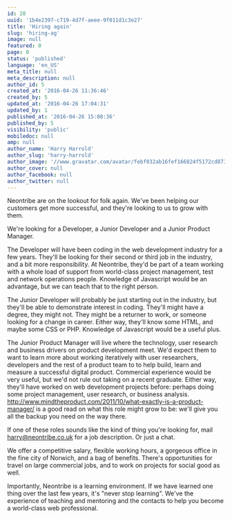 ```yaml
---
id: 28
uuid: '1b4e2397-c719-4d7f-aeee-9f011d1c3e27'
title: 'Hiring again'
slug: 'hiring-ag'
image: null
featured: 0
page: 0
status: 'published'
language: 'en_US'
meta_title: null
meta_description: null
author_id: 5
created_at: '2016-04-26 11:36:46'
created_by: 5
updated_at: '2016-04-26 17:04:31'
updated_by: 1
published_at: '2016-04-26 15:08:36'
published_by: 5
visibility: 'public'
mobiledoc: null
amp: null
author_name: 'Harry Harrold'
author_slug: 'harry-harrold'
author_image: '//www.gravatar.com/avatar/febf032ab16fef166824f5172cd87393?s=250&d=mm&r=x'
author_cover: null
author_facebook: null
author_twitter: null
---
```


Neontribe are on the lookout for folk again. We've been helping our customers get more successful, and they're looking to us to grow with them.

We're looking for a Developer, a Junior Developer and a Junior Product Manager.

The Developer will have been coding in the web development industry for a few years. They'll be looking for their second or third job in the industry, and a bit more responsibility. At Neontribe, they'd be part of a team working with a whole load of support from world-class project management, test and network operations people. Knowledge of Javascript would be an advantage, but we can teach that to the right person.

The Junior Developer will probably be just starting out in the industry, but they'll be able to demonstrate interest in coding. They'll might have a degree, they might not. They might be a returner to work, or someone looking for a change in career. Either way, they'll know some HTML, and maybe some CSS or PHP. Knowledge of Javascript would be a useful plus.

The Junior Product Manager will live where the technology, user research and business drivers on product development meet. We'd expect them to want to learn more about working iteratively with user researchers, developers and the rest of a product team to to help build, learn and measure a successful digital product. Commercial experience would be very useful, but we'd not rule out taking on a recent graduate. Either way, they'll have worked on web development projects before: perhaps doing some project management, user research, or business analysis. http://www.mindtheproduct.com/2011/10/what-exactly-is-a-product-manager/ is a good read on what this role might grow to be: we'll give you all the backup you need on the way there.

If one of these roles sounds like the kind of thing you're looking for, mail harry@neontribe.co.uk for a job description. Or just a chat.

We offer a competitive salary, flexible working hours, a gorgeous office in the fine city of Norwich, and a bag of benefits. There's opportunities for travel on large commercial jobs, and to work on projects for social good as well.

Importantly, Neontribe is a learning environment. If we have learned one thing over the last few years, it's "never stop learning". We've the experience of teaching and mentoring and the contacts to help you become a world-class web professional.
